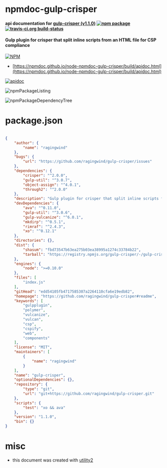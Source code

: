 # npmdoc-gulp-crisper

#### api documentation for  [gulp-crisper (v1.1.0)](https://github.com/ragingwind/gulp-crisper#readme)  [![npm package](https://img.shields.io/npm/v/npmdoc-gulp-crisper.svg?style=flat-square)](https://www.npmjs.org/package/npmdoc-gulp-crisper) [![travis-ci.org build-status](https://api.travis-ci.org/npmdoc/node-npmdoc-gulp-crisper.svg)](https://travis-ci.org/npmdoc/node-npmdoc-gulp-crisper)

#### Gulp plugin for crisper that split inline scripts from an HTML file for CSP compliance

[![NPM](https://nodei.co/npm/gulp-crisper.png?downloads=true&downloadRank=true&stars=true)](https://www.npmjs.com/package/gulp-crisper)

- [https://npmdoc.github.io/node-npmdoc-gulp-crisper/build/apidoc.html](https://npmdoc.github.io/node-npmdoc-gulp-crisper/build/apidoc.html)

[![apidoc](https://npmdoc.github.io/node-npmdoc-gulp-crisper/build/screenCapture.buildCi.browser.%252Ftmp%252Fbuild%252Fapidoc.html.png)](https://npmdoc.github.io/node-npmdoc-gulp-crisper/build/apidoc.html)

![npmPackageListing](https://npmdoc.github.io/node-npmdoc-gulp-crisper/build/screenCapture.npmPackageListing.svg)

![npmPackageDependencyTree](https://npmdoc.github.io/node-npmdoc-gulp-crisper/build/screenCapture.npmPackageDependencyTree.svg)



# package.json

```json

{
    "author": {
        "name": "ragingwind"
    },
    "bugs": {
        "url": "https://github.com/ragingwind/gulp-crisper/issues"
    },
    "dependencies": {
        "crisper": "^2.0.0",
        "gulp-util": "^3.0.7",
        "object-assign": "^4.0.1",
        "through2": "^2.0.0"
    },
    "description": "Gulp plugin for crisper that split inline scripts from an HTML file for CSP compliance",
    "devDependencies": {
        "ava": "^0.11.0",
        "gulp-util": "^3.0.6",
        "gulp-vulcanize": "^6.0.1",
        "mkdirp": "^0.5.1",
        "rimraf": "^2.4.3",
        "xo": "^0.12.1"
    },
    "directories": {},
    "dist": {
        "shasum": "fbd73547b63ea275b03ea38995a1274c33784b22",
        "tarball": "https://registry.npmjs.org/gulp-crisper/-/gulp-crisper-1.1.0.tgz"
    },
    "engines": {
        "node": ">=0.10.0"
    },
    "files": [
        "index.js"
    ],
    "gitHead": "edd54105fb4717585307a2264110cfa6e19edb82",
    "homepage": "https://github.com/ragingwind/gulp-crisper#readme",
    "keywords": [
        "gulpplugin",
        "polymer",
        "vulcanize",
        "vulcan",
        "csp",
        "cspify",
        "web",
        "components"
    ],
    "license": "MIT",
    "maintainers": [
        {
            "name": "ragingwind"
        }
    ],
    "name": "gulp-crisper",
    "optionalDependencies": {},
    "repository": {
        "type": "git",
        "url": "git+https://github.com/ragingwind/gulp-crisper.git"
    },
    "scripts": {
        "test": "xo && ava"
    },
    "version": "1.1.0",
    "bin": {}
}
```



# misc
- this document was created with [utility2](https://github.com/kaizhu256/node-utility2)
